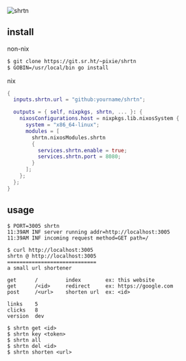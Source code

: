 ![shrtn](https://socialify.git.ci/drainpixie/shrtn/image?description=1&font=Raleway&logo=https%3A%2F%2Fgo.dev%2Fimages%2Fgophers%2Fblue.svg&name=1&pattern=Circuit+Board&theme=Light)

## install

non-nix

```sh
$ git clone https://git.sr.ht/~pixie/shrtn
$ GOBIN=/usr/local/bin go install
```

nix

```nix
{
  inputs.shrtn.url = "github:yourname/shrtn";

  outputs = { self, nixpkgs, shrtn, ... }: {
    nixosConfigurations.host = nixpkgs.lib.nixosSystem {
      system = "x86_64-linux";
      modules = [
        shrtn.nixosModules.shrtn
        {
          services.shrtn.enable = true;
          services.shrtn.port = 8080;
        }
      ];
    };
  };
}
```

## usage

```
$ PORT=3005 shrtn
11:39AM INF server running addr=http://localhost:3005
11:39AM INF incoming request method=GET path=/

$ curl http://localhost:3005
shrtn @ http://localhost:3005
=============================
a small url shortener

get      /         index        ex: this website
get      /<id>     redirect     ex: https://google.com
post     /<url>    shorten url  ex: <id>

links    5
clicks   8
version  dev

$ shrtn get <id>
$ shrtn key <token>
$ shrtn all
$ shrtn del <id>
$ shrtn shorten <url>
```

